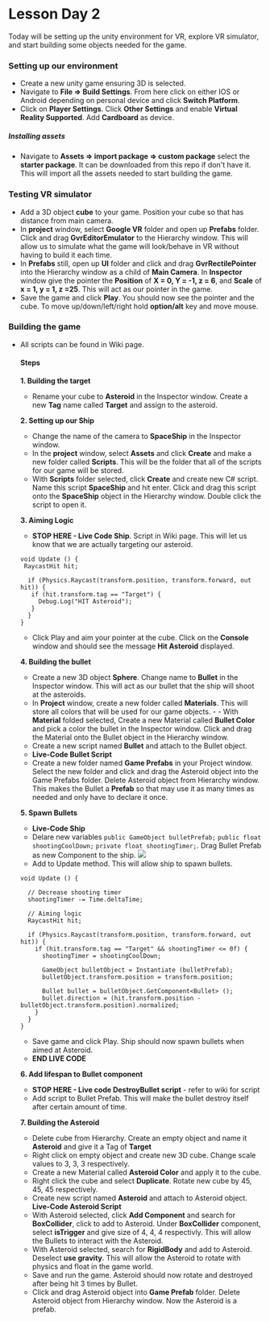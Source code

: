 # Lesson Day 2

Today will be setting up the unity environment for VR, explore VR simulator, and start building some objects needed for the game.

### Setting up our environment
- Create a new unity game ensuring 3D is selected.
- Navigate to **File => Build Settings**. From here click on either IOS or Android depending on personal device and click **Switch Platform**.
- Click on **Player Settings**. Click **Other Settings** and enable **Virtual Reality Supported**. Add **Cardboard** as device. 

##### Installing assets
 - Navigate to **Assets => import package => custom package** select the **starter package**. It can be downloaded from this repo if don't have it. This will import all the assets needed to start building the game.
 
### Testing VR simulator
 - Add a 3D object **cube** to your game. Position your cube so that has distance from main camera.
 - In **project** window, select **Google VR** folder and open up **Prefabs** folder. Click and drag **GvrEditorEmulator** to the Hierarchy window. This will allow us to simulate what the game will look/behave in VR without having to build it each time.
 - In **Prefabs** still, open up **UI** folder and click and drag **GvrRectilePointer** into the Hierarchy window as a child of **Main Camera**. In **Inspector** window give the pointer the **Position** of **X = 0, Y = -1, z = 6**, and **Scale** of **x = 1, y = 1, z =25**. This will act as our pointer in the game.
 - Save the game and click **Play**. You should now see the pointer and the cube. To move up/down/left/right hold **option/alt** key and move mouse. 
 
### Building the game
- All scripts can be found in Wiki page.

  #### Steps
  **1. Building the target**
   - Rename your cube to **Asteroid** in the Inspector window. Create a new **Tag** name called **Target** and assign to the asteroid.
   
  **2. Setting up our Ship**
  
  - Change the name of the camera to **SpaceShip** in the Inspector window.
  - In the **project** window, select **Assets** and click **Create** and make a new folder called **Scripts**. This will be the folder that all of the scripts for our game will be stored. 
  - With **Scripts** folder selected, click **Create** and create new C# script. Name this script **SpaceShip** and hit enter. Click and drag this script onto the **SpaceShip** object in the Hierarchy window. Double click the script to open it.
  
  **3. Aiming Logic** 
  - **STOP HERE - Live Code Ship**. Script in Wiki page. This will let us know that we are actually targeting our asteroid.
  ```
  void Update () {
   RaycastHit hit;
   
    if (Physics.Raycast(transform.position, transform.forward, out hit)) {
     if (hit.transform.tag == "Target") {
       Debug.Log("HIT Asteroid");
     }
    }  
  }
  ```
  - Click Play and aim your pointer at the cube. Click on the **Console** window and should see the message **Hit Asteroid** displayed.

  **4. Building the bullet**
   - Create a new 3D object **Sphere**. Change name to **Bullet** in the Inspector window. This will act as our bullet that the ship will shoot at the asteroids.
   - In **Project** window, create a new folder called **Materials**. This will store all colors that will be used for our game objects. -    - With **Material** folded selected, Create a new Material called **Bullet Color** and pick a color the bullet in the Inspector window. Click and drag the Material onto the Bullet object in the Hierarchy window.
   - Create a new script named **Bullet** and attach to the Bullet object.
   - **Live-Code Bullet Script**
   - Create a new folder named **Game Prefabs** in your Project window. Select the new folder and click and drag the Asteroid object into the Game Prefabs folder. Delete Asteroid object from Hierarchy window. This makes the Bullet a **Prefab** so that may use it as many times as needed and only have to declare it once.
   
   **5. Spawn Bullets**
    - **Live-Code Ship** 
    - Delare new variables ```public GameObject bulletPrefab;``` ```public float shootingCoolDown;``` ```private float shootingTimer;```. Drag Bullet Prefab as new Component to the ship.
    ![](http://i.imgur.com/lukK97V.png)
    - Add to Update method. This will allow ship to spawn bullets.
    ```
  void Update () {

      // Decrease shooting timer
      shootingTimer -= Time.deltaTime;

      // Aiming logic
      RaycastHit hit;

      if (Physics.Raycast(transform.position, transform.forward, out hit)) {
        if (hit.transform.tag == "Target" && shootingTimer <= 0f) {
          shootingTimer = shootingCoolDown;

          GameObject bulletObject = Instantiate (bulletPrefab);
          bulletObject.transform.position = transform.position;

          Bullet bullet = bulletObject.GetComponent<Bullet> ();
          bullet.direction = (hit.transform.position - bulletObject.transform.position).normalized;
        }
      }
   }
   ```
   - Save game and click Play. Ship should now spawn bullets when aimed at Asteroid.
   - **END LIVE CODE**
   
   **6. Add lifespan to Bullet component**
    - **STOP HERE - Live code DestroyBullet script** - refer to wiki for script
    - Add script to Bullet Prefab. This will make the bullet destroy itself after certain amount of time. 
   
  **7. Building the Asteroid**
    - Delete cube from Hierarchy. Create an empty object and name it **Asteroid** and give it a Tag of **Target**
    - Right click on empty object and create new 3D cube. Change scale values to 3, 3, 3 respectively.
    - Create a new Material called **Asteroid Color** and apply it to the cube.
    - Right click the cube and select **Duplicate**. Rotate new cube by 45, 45, 45 respectively.
    - Create new script named **Asteroid** and attach to Asteroid object.
    **Live-Code Asteroid Script**
    - With Asteroid selected, click **Add Component** and search for **BoxCollider**, click to add to Asteroid. Under **BoxCollider** component, select **isTrigger** and give size of 4, 4, 4 respectivly. This will allow the Bullets to interact with the Asteroid.
    - With Asteroid selected, search for **RigidBody** and add to Asteroid. Deselect **use gravity**. This will allow the Asteroid to rotate with physics and float in the game world.
    - Save and run the game. Asteroid should now rotate and destroyed after being hit 3 times by Bullet.
    - Click and drag Asteroid object into **Game Prefab** folder. Delete Asteroid object from Hierarchy window. Now the Asteroid is a prefab.
   



